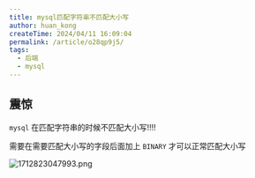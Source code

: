 ```yaml
---
title: mysql匹配字符串不匹配大小写
author: huan_kong
createTime: 2024/04/11 16:09:04
permalink: /article/o28qp9j5/
tags:
  - 后端
  - mysql
---
```


## 震惊

`mysql` 在匹配字符串的时候不匹配大小写!!!!

需要在需要匹配大小写的字段后面加上 `BINARY` 才可以正常匹配大小写

![1712823047993.png](https://img.huankong.top/i/2024/04/11/66179b0962a6e.png)
